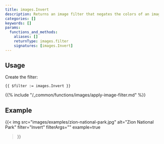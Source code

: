 ```yaml
---
title: images.Invert
description: Returns an image filter that negates the colors of an image.
categories: []
keywords: []
params:
  functions_and_methods:
    aliases: []
    returnType: images.filter
    signatures: [images.Invert]
---
```


## Usage

Create the filter:

```go-html-template
{{ $filter := images.Invert }}
```

{{% include "/_common/functions/images/apply-image-filter.md" %}}

## Example

{{< img
  src="images/examples/zion-national-park.jpg"
  alt="Zion National Park"
  filter="Invert"
  filterArgs=""
  example=true
>}}
